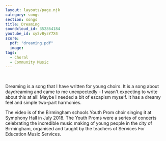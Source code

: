 ```yaml
---
layout: layouts/page.njk
category: songs
section: songs
title: Dreaming
soundcloud_id: 352864184
youtube_id: xy5vByzY7X4
score:
  pdf: "dreaming.pdf"
  image:
tags:
  - Choral
  - Community Music
---
```

&nbsp;

Dreaming is a song that I have written for young choirs. It is a song about daydreaming and came to me unexpectedly - I wasn't expecting to write about this at all! Maybe I needed a bit of escapism myself.
It has a dreamy feel and simple two-part harmonies. 

The video is of the Birmingham schools Youth Prom choir singing it at Symphony Hall in July 2018. The Youth Proms were a series of concerts celebrating the incredible music making of young people in the city of Birmingham, organised and taught by the teachers of Services For Education Music Services. 
